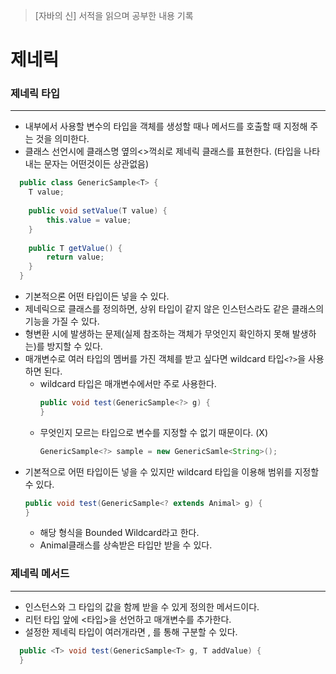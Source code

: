 > [자바의 신] 서적을 읽으며 공부한 내용 기록


# 제네릭


### 제네릭 타입

---

- 내부에서 사용할 변수의 타입을 객체를 생성할 때나 메서드를 호출할 때 지정해 주는 것을 의미한다.
- 클래스 선언시에 클래스명 옆의<>꺽쇠로 제네릭 클래스를 표현한다. (타입을 나타내는 문자는 어떤것이든 상관없음)
```java
  public class GenericSample<T> {
    T value;
    
    public void setValue(T value) {
        this.value = value;
    }
    
    public T getValue() {
        return value;
    }
  }
```
- 기본적으론 어떤 타입이든 넣을 수 있다.
- 제네릭으로 클래스를 정의하면, 상위 타입이 같지 않은 인스턴스라도 같은 클래스의 기능을 가질 수 있다.
- 형변환 시에 발생하는 문제(실제 참조하는 객체가 무엇인지 확인하지 못해 발생하는)를 방지할 수 있다.
- 매개변수로 여러 타입의 멤버를 가진 객체를 받고 싶다면 wildcard 타입`<?>`을 사용하면 된다.
  - wildcard 타입은 매개변수에서만 주로 사용한다.   
    ```java
    public void test(GenericSample<?> g) {
    }
    ```
  - 무엇인지 모르는 타입으로 변수를 지정할 수 없기 때문이다. (X)  
    ```java
    GenericSample<?> sample = new GenericSamle<String>();
    ```
- 기본적으로 어떤 타입이든 넣을 수 있지만 wildcard 타입을 이용해 범위를 지정할 수 있다.
    ```java
    public void test(GenericSample<? extends Animal> g) {
    }
    ```
    - 해당 형식을 Bounded Wildcard라고 한다.
    - Animal클래스를 상속받은 타입만 받을 수 있다.


### 제네릭 메서드

---
- 인스턴스와 그 타입의 값을 함께 받을 수 있게 정의한 메서드이다.
- 리턴 타입 앞에 <타입>을 선언하고 매개변수를 추가한다.
- 설정한 제네릭 타입이 여러개라면 , 를 통해 구분할 수 있다.

```java
  public <T> void test(GenericSample<T> g, T addValue) {
  }
```